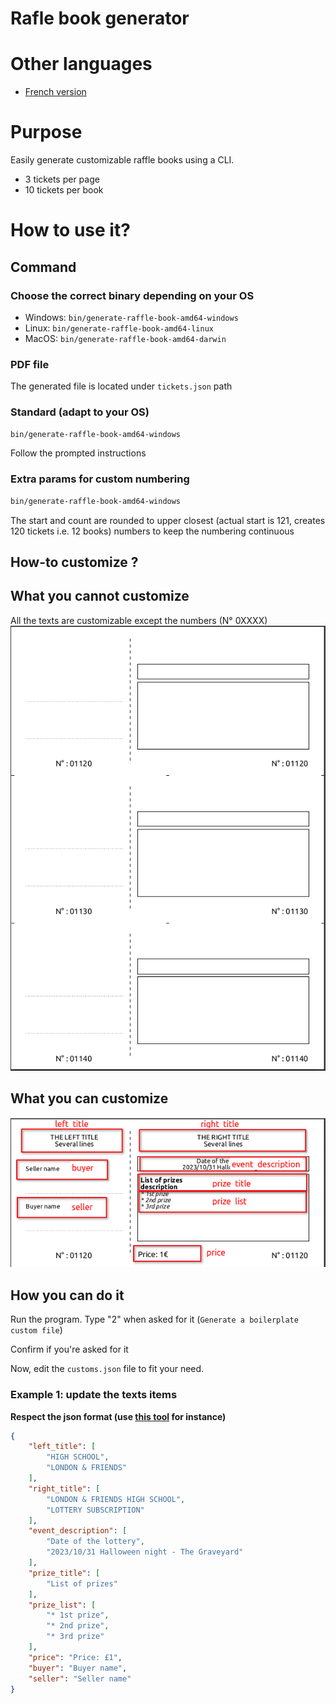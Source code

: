 # Rafle book generator

# Other languages
* [French version](docs/doc-fr.md)

# Purpose
Easily generate customizable raffle books using a CLI.
* 3 tickets per page
* 10 tickets per book
# How to use it?
## Command
### Choose the correct binary depending on your OS
* Windows: `bin/generate-raffle-book-amd64-windows`
* Linux: `bin/generate-raffle-book-amd64-linux`
* MacOS: `bin/generate-raffle-book-amd64-darwin`

### PDF file
The generated file is located under `tickets.json` path

### Standard (adapt to your OS)
```bash
bin/generate-raffle-book-amd64-windows
```
Follow the prompted instructions

### Extra params for custom numbering
```bash
bin/generate-raffle-book-amd64-windows
```
The start and count are rounded to upper closest (actual start is 121, creates 120 tickets i.e. 12 books) numbers to keep the numbering continuous

## How-to customize ?
## What you cannot customize

All the texts are customizable except the numbers (N° 0XXXX)
![Not customizable](docs/images/not-customizable.png)

## What you can customize
![Customizabe](docs/images/customizable.png)

## How you can do it
Run the program. Type "2" when asked for it (`Generate a boilerplate custom file`)

Confirm if you're asked for it 

Now, edit the `customs.json` file to fit your need. 

### Example 1: update the texts items 

__Respect the json format (use [this tool](https://jsonformatter.curiousconcept.com/) for instance)__

```json
{
    "left_title": [
        "HIGH SCHOOL",
        "LONDON & FRIENDS"
    ],
    "right_title": [
        "LONDON & FRIENDS HIGH SCHOOL",
        "LOTTERY SUBSCRIPTION"
    ],
    "event_description": [
        "Date of the lottery",
        "2023/10/31 Halloween night - The Graveyard"
    ],
    "prize_title": [
        "List of prizes"
    ],
    "prize_list": [
        "* 1st prize",
        "* 2nd prize",
        "* 3rd prize"
    ],
    "price": "Price: £1",
    "buyer": "Buyer name",
    "seller": "Seller name"
}
```